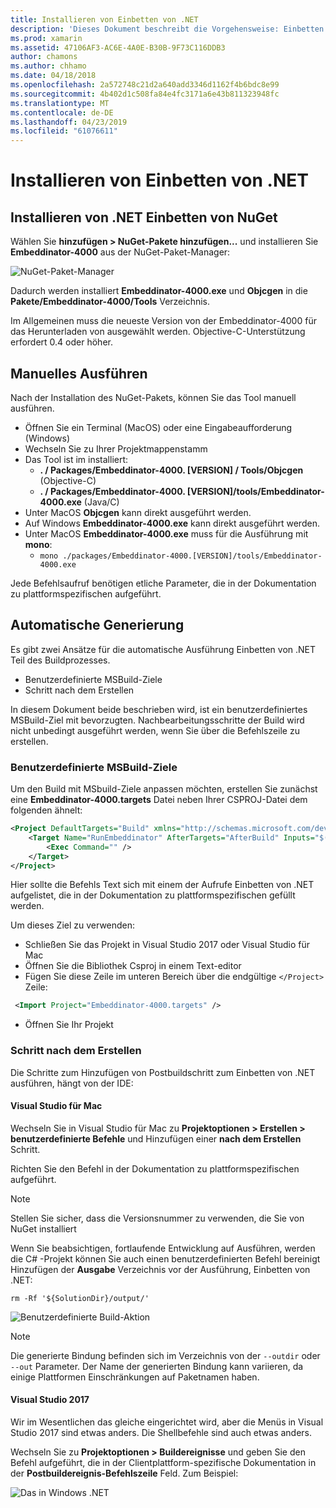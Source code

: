 ```yaml
---
title: Installieren von Einbetten von .NET
description: 'Dieses Dokument beschreibt die Vorgehensweise: Einbetten von .NET zu installieren. Es wird erläutert, wie führen Sie die Tools von Hand, wie Bindungen generiert automatisch, wie Sie benutzerdefinierte MSBuild-Ziele, und die erforderlichen Schritte für nach der Erstellung zu verwenden.'
ms.prod: xamarin
ms.assetid: 47106AF3-AC6E-4A0E-B30B-9F73C116DDB3
author: chamons
ms.author: chhamo
ms.date: 04/18/2018
ms.openlocfilehash: 2a572748c21d2a640add3346d1162f4b6bdc8e99
ms.sourcegitcommit: 4b402d1c508fa84e4fc3171a6e43b811323948fc
ms.translationtype: MT
ms.contentlocale: de-DE
ms.lasthandoff: 04/23/2019
ms.locfileid: "61076611"
---
```

# <a name="installing-net-embedding"></a>Installieren von Einbetten von .NET

## <a name="installing-net-embedding-from-nuget"></a>Installieren von .NET Einbetten von NuGet

Wählen Sie **hinzufügen > NuGet-Pakete hinzufügen...**  und installieren Sie **Embeddinator-4000** aus der NuGet-Paket-Manager:

![NuGet-Paket-Manager](images/visualstudionuget.png)

Dadurch werden installiert **Embeddinator-4000.exe** und **Objcgen** in die **Pakete/Embeddinator-4000/Tools** Verzeichnis.

Im Allgemeinen muss die neueste Version von der Embeddinator-4000 für das Herunterladen von ausgewählt werden. Objective-C-Unterstützung erfordert 0.4 oder höher.

## <a name="running-manually"></a>Manuelles Ausführen

Nach der Installation des NuGet-Pakets, können Sie das Tool manuell ausführen.

- Öffnen Sie ein Terminal (MacOS) oder eine Eingabeaufforderung (Windows)
- Wechseln Sie zu Ihrer Projektmappenstamm
- Das Tool ist im installiert:
    - **. / Packages/Embeddinator-4000. [VERSION] / Tools/Objcgen** (Objective-C)
    - **. / Packages/Embeddinator-4000. [VERSION]/tools/Embeddinator-4000.exe** (Java/C)
- Unter MacOS **Objcgen** kann direkt ausgeführt werden.
- Auf Windows **Embeddinator-4000.exe** kann direkt ausgeführt werden.
- Unter MacOS **Embeddinator-4000.exe** muss für die Ausführung mit **mono**:
    - `mono ./packages/Embeddinator-4000.[VERSION]/tools/Embeddinator-4000.exe`

Jede Befehlsaufruf benötigen etliche Parameter, die in der Dokumentation zu plattformspezifischen aufgeführt.

## <a name="automatic-binding-generation"></a>Automatische Generierung

Es gibt zwei Ansätze für die automatische Ausführung Einbetten von .NET Teil des Buildprozesses.

- Benutzerdefinierte MSBuild-Ziele
- Schritt nach dem Erstellen

In diesem Dokument beide beschrieben wird, ist ein benutzerdefiniertes MSBuild-Ziel mit bevorzugten. Nachbearbeitungsschritte der Build wird nicht unbedingt ausgeführt werden, wenn Sie über die Befehlszeile zu erstellen.

### <a name="custom-msbuild-targets"></a>Benutzerdefinierte MSBuild-Ziele

Um den Build mit MSbuild-Ziele anpassen möchten, erstellen Sie zunächst eine **Embeddinator-4000.targets** Datei neben Ihrer CSPROJ-Datei dem folgenden ähnelt:

```xml
<Project DefaultTargets="Build" xmlns="http://schemas.microsoft.com/developer/msbuild/2003">
    <Target Name="RunEmbeddinator" AfterTargets="AfterBuild" Inputs="$(OutputPath)/$(AssemblyName).dll" Outputs="$(IntermediateOutputPath)/Embeddinator/$(AssemblyName).framework/$(AssemblyName)">
        <Exec Command="" />
    </Target>
</Project>
```

Hier sollte die Befehls Text sich mit einem der Aufrufe Einbetten von .NET aufgelistet, die in der Dokumentation zu plattformspezifischen gefüllt werden.

Um dieses Ziel zu verwenden:

- Schließen Sie das Projekt in Visual Studio 2017 oder Visual Studio für Mac
- Öffnen Sie die Bibliothek Csproj in einem Text-editor
- Fügen Sie diese Zeile im unteren Bereich über die endgültige `</Project>` Zeile:

```xml
 <Import Project="Embeddinator-4000.targets" />
```

- Öffnen Sie Ihr Projekt

### <a name="post-build-steps"></a>Schritt nach dem Erstellen

Die Schritte zum Hinzufügen von Postbuildschritt zum Einbetten von .NET ausführen, hängt von der IDE:

#### <a name="visual-studio-for-mac"></a>Visual Studio für Mac

Wechseln Sie in Visual Studio für Mac zu **Projektoptionen > Erstellen > benutzerdefinierte Befehle** und Hinzufügen einer **nach dem Erstellen** Schritt.

Richten Sie den Befehl in der Dokumentation zu plattformspezifischen aufgeführt.

> [!NOTE]
> Stellen Sie sicher, dass die Versionsnummer zu verwenden, die Sie von NuGet installiert

Wenn Sie beabsichtigen, fortlaufende Entwicklung auf Ausführen, werden die C# -Projekt können Sie auch einen benutzerdefinierten Befehl bereinigt Hinzufügen der **Ausgabe** Verzeichnis vor der Ausführung, Einbetten von .NET:

```shell
rm -Rf '${SolutionDir}/output/'
```

![Benutzerdefinierte Build-Aktion](images/visualstudiocustombuild.png)

> [!NOTE]
> Die generierte Bindung befinden sich im Verzeichnis von der `--outdir` oder `--out` Parameter. Der Name der generierten Bindung kann variieren, da einige Plattformen Einschränkungen auf Paketnamen haben.

#### <a name="visual-studio-2017"></a>Visual Studio 2017

Wir im Wesentlichen das gleiche eingerichtet wird, aber die Menüs in Visual Studio 2017 sind etwas anders. Die Shellbefehle sind auch etwas anders.

Wechseln Sie zu **Projektoptionen > Buildereignisse** und geben Sie den Befehl aufgeführt, die in der Clientplattform-spezifische Dokumentation in der **Postbuildereignis-Befehlszeile** Feld. Zum Beispiel:

![Das in Windows .NET](images/visualstudiowindows.png)
